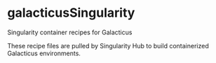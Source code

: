 # galacticusSingularity
Singularity container recipes for Galacticus

These recipe files are pulled by Singularity Hub to build containerized Galacticus environments.
